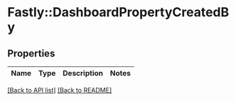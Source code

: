 # Fastly::DashboardPropertyCreatedBy

## Properties

| Name | Type | Description | Notes |
| ---- | ---- | ----------- | ----- |

[[Back to API list]](../../README.md#endpoints) [[Back to README]](../../README.md)

